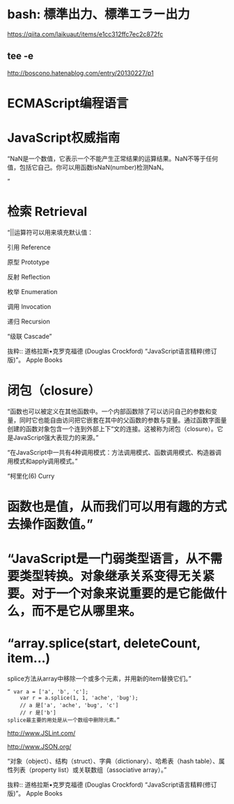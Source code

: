 # bash: 標準出力、標準エラー出力
https://qiita.com/laikuaut/items/e1cc312ffc7ec2c872fc

## tee -e
http://boscono.hatenablog.com/entry/20130227/p1


# ECMAScript编程语言

# JavaScript权威指南


“NaN是一个数值，它表示一个不能产生正常结果的运算结果。NaN不等于任何值，包括它自己。你可以用函数isNaN(number)检测NaN。

”
# 检索 Retrieval

“||运算符可以用来填充默认值：

引用 Reference

原型 Prototype

反射 Reflection

枚举 Enumeration

调用 Invocation

递归 Recursion

“级联 Cascade”

抜粋:: 道格拉斯•克罗克福德 (Douglas Crockford)  “JavaScript语言精粹(修订版)”。 Apple Books  

# 闭包（closure）
“函数也可以被定义在其他函数中。一个内部函数除了可以访问自己的参数和变量，同时它也能自由访问把它嵌套在其中的父函数的参数与变量。通过函数字面量创建的函数对象包含一个连到外部上下“文的连接。这被称为闭包（closure）。它是JavaScript强大表现力的来源。”

“在JavaScript中一共有4种调用模式：方法调用模式、函数调用模式、构造器调用模式和apply调用模式。”

“柯里化(6)
Curry

# 函数也是值，从而我们可以用有趣的方式去操作函数值。”

# “JavaScript是一门弱类型语言，从不需要类型转换。对象继承关系变得无关紧要。对于一个对象来说重要的是它能做什么，而不是它从哪里来。

# “array.splice(start, deleteCount, item...)

splice方法从array中移除一个或多个元素，并用新的item替换它们。”
```
“ var a = ['a', 'b', 'c']; 
    var r = a.splice(1, 1, 'ache', 'bug'); 
    // a 是['a', 'ache', 'bug', 'c'] 
    // r 是['b'] 
splice最主要的用处是从一个数组中删除元素。”
```

http://www.JSLint.com/

http://www.JSON.org/

“对象（object）、结构（struct）、字典（dictionary）、哈希表（hash table）、属性列表（property list）或关联数组（associative array）。”

抜粋:: 道格拉斯•克罗克福德 (Douglas Crockford)  “JavaScript语言精粹(修订版)”。 Apple Books  
